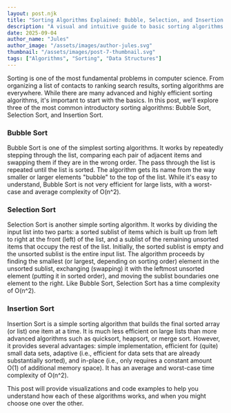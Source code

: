 ```yaml
---
layout: post.njk
title: "Sorting Algorithms Explained: Bubble, Selection, and Insertion Sort"
description: "A visual and intuitive guide to basic sorting algorithms. Understand the mechanics and trade-offs of Bubble Sort, Selection Sort, and Insertion Sort."
date: 2025-09-04
author_name: "Jules"
author_image: "/assets/images/author-jules.svg"
thumbnail: "/assets/images/post-7-thumbnail.svg"
tags: ["Algorithms", "Sorting", "Data Structures"]
---
```


Sorting is one of the most fundamental problems in computer science. From organizing a list of contacts to ranking search results, sorting algorithms are everywhere. While there are many advanced and highly efficient sorting algorithms, it's important to start with the basics. In this post, we'll explore three of the most common introductory sorting algorithms: Bubble Sort, Selection Sort, and Insertion Sort.

### Bubble Sort

Bubble Sort is one of the simplest sorting algorithms. It works by repeatedly stepping through the list, comparing each pair of adjacent items and swapping them if they are in the wrong order. The pass through the list is repeated until the list is sorted. The algorithm gets its name from the way smaller or larger elements "bubble" to the top of the list. While it's easy to understand, Bubble Sort is not very efficient for large lists, with a worst-case and average complexity of O(n^2).

### Selection Sort

Selection Sort is another simple sorting algorithm. It works by dividing the input list into two parts: a sorted sublist of items which is built up from left to right at the front (left) of the list, and a sublist of the remaining unsorted items that occupy the rest of the list. Initially, the sorted sublist is empty and the unsorted sublist is the entire input list. The algorithm proceeds by finding the smallest (or largest, depending on sorting order) element in the unsorted sublist, exchanging (swapping) it with the leftmost unsorted element (putting it in sorted order), and moving the sublist boundaries one element to the right. Like Bubble Sort, Selection Sort has a time complexity of O(n^2).

### Insertion Sort

Insertion Sort is a simple sorting algorithm that builds the final sorted array (or list) one item at a time. It is much less efficient on large lists than more advanced algorithms such as quicksort, heapsort, or merge sort. However, it provides several advantages: simple implementation, efficient for (quite) small data sets, adaptive (i.e., efficient for data sets that are already substantially sorted), and in-place (i.e., only requires a constant amount O(1) of additional memory space). It has an average and worst-case time complexity of O(n^2).

This post will provide visualizations and code examples to help you understand how each of these algorithms works, and when you might choose one over the other.
